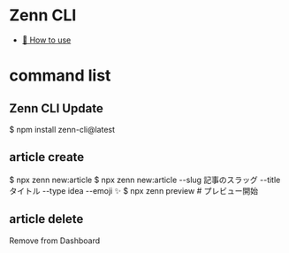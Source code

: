# Zenn CLI

* [📘 How to use](https://zenn.dev/zenn/articles/zenn-cli-guide)

# command list
## Zenn CLI Update
$ npm install zenn-cli@latest

## article create
$ npx zenn new:article
$ npx zenn new:article --slug 記事のスラッグ --title タイトル --type idea --emoji ✨
$ npx zenn preview # プレビュー開始

## article delete
Remove from Dashboard
